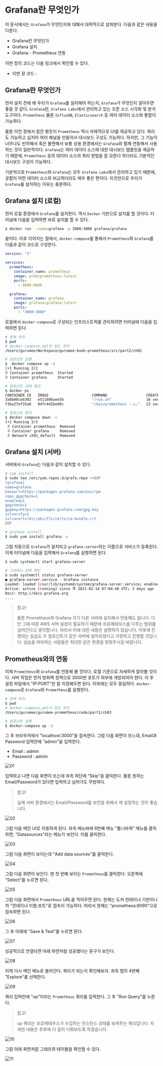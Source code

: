 # Grafana란 무엇인가

이 문서에서는 `Grafana`가 무엇인지에 대해서 대략적으로 살펴본다. 다음과 같은 내용을 다룬다.

* Grafana란 무엇인가
* Grafana 설치
* Grafana - Prometheus 연동

이번 장의 코드는 다음 링크에서 확인할 수 있다.

* 이번 장 코드 : []()

## Grafana란 무엇인가

먼저 설치 전에 왜 우리가 `Grafana`를 설치해야 하는지, `Grafana`가 무엇인지 알아두면 좋을 것 같다. `Grafana`란, `Grafana Labs`에서 관리하고 있는 오픈 소스 시각화 및 분석 도구이다. `Prometheus` 물론 `InfluxDB`, `Elasticsearch` 등 여러 데이터 소스와 통합이 가능하다.

물론 이전 장에서 잠깐 봤듯이 `Prometheus` 역시 자체적으로 UI를 제공하고 있다. 쿼리도 가능하고 심지어 여러 패널을 만들어서 대시보드 구성도 가능하다. 하지만, 그 기능이 너무나도 빈약해서 혹은 불편해서 보통 상용 환경에서는 `Grafana`와 함께 연동해서 사용하는 것이 일반적이다. `Grafana`는 여러 데이터 소스에 대한 대시보드 템플릿을 제공하기 때문에, `Prometheus` 등의 데이터 소스의 쿼리 방법을 잘 모른다 하더라도 기본적인 대시보드 구성이 가능하다.

기본적으로 `Prometheus`와 `Grafana`는 모두 `Grafana Labs`에서 관리하고 있기 때문에, 궁합이 어떤 데이터 소스와 비교하더라도 매우 좋은 편이다. 이것만으로 우리가 `Grafana`를 설치하는 이유는 충분하다.

## Grafana 설치 (로컬)

먼저 로컬 환경에서 `Grafana`를 설치한다. 역시 `Docker` 기반으로 설치를 할 것이다. 터미널에 다음을 입력하면 바로 설치를 할 수 있다.

```bash
$ docker run --name=grafana -p 3000:3000 grafana/grafana
```

끝이다. 이후 이어지는 절에서, `docker-compose`를 통해서 `Prometheus`와 `Grafana`를 다음과 같이 코드로 구성한다.

```yml
version: "3"

services:
  prometheus:
    container_name: prometheus
    image: prom/prometheus:latest
    ports:
      - 9090:9090

  grafana:
    container_name: grafana
    image: grafana/grafana:latest
    ports:
      - "3000:3000"
```

로컬에서 `docker-compose`로 구성되는 인프라스트럭를 관리하려면 터미널에 다음을 입력하면 된다.

```bash
# 현재 위치
$ pwd
# docker-compose.yml이 있는 위치
/Users/gurumee/Workspace/gurumee-book-prometheus/src/part2/ch01

# 컴포넌트 실행
$  docker compose up -d
[+] Running 2/2
⠿ Container prometheus  Started                                                                                                                                                                                                   0.9s
⠿ Container grafana     Started         

# 컴포넌트 상태 확인
$ docker ps
CONTAINER ID   IMAGE                    COMMAND                  CREATED          STATUS          PORTS                                       NAMES
3a0b00ceb302   e511606aee56             "/run.sh"                16 seconds ago   Up 15 seconds   0.0.0.0:3000->3000/tcp, :::3000->3000/tcp   grafana
f3ba27ef35a8   9dfc442be98c             "/bin/prometheus --c…"   23 secons ago   Up 15 seconds   0.0.0.0:9090->9090/tcp, :::9090->9090/tcp   prometheus

# 컴포넌트 중지
$ docker compose down -v
[+] Running 3/3
 ⠿ Container prometheus  Removed                                                                                                                                                                                                   0.3s
 ⠿ Container grafana     Removed                                                                                                                                                                                                   0.2s
 ⠿ Network ch01_default  Removed    
```

## Grafana 설치 (서버)

서버에서 `Grafana`는 다음과 같이 설치할 수 있다.

```bash
# rpm install
$ sudo tee /etc/yum.repos.d/grafa.repo <<EOF
[grafana]
name=grafana
baseurl=https://packages.grafana.com/oss/rpm
repo_gpgcheck=1
enabled=1
gpgcheck=1
gpgkey=https://packages.grafana.com/gpg.key
sslverify=1
sslcacert=/etc/pki/tls/certs/ca-bundle.crt
EOF

# grafana install
$ sudo yum install grafana -y
```

그럼 자동으로 `Grafana`가 설치되고 `grafana-server`라는 이름으로 서비스가 등록된다. 이제 터미널에 다음을 입력해서 `Grafana`를 실행하면 된다.

```bash
$ sudo systemctl start grafana-server
 
# 그라파나 상태 확인
$ sudo systemctl status grafana-server
● grafana-server.service - Grafana instance
Loaded: loaded (/usr/lib/systemd/system/grafana-server.service; enabled; vendor preset: disabled)
Active: active (running) since 목 2021-01-14 07:04:46 UTC; 3 days ago
Docs: http://docs.grafana.org
....
```

> 참고!
> 
> 물론 Prometheus와 Grafana 각기 다른 서버에 설치해서 연동해도 됩니다. 다만 그에 따른 AWS 서버 설정이 필요하기 때문에 프로메테우스를 다루는 범위를 넘어간다고 생각합니다. 따라서 이에 대한 내용은 설명하지 않습니다. 이후에 진행되는 실습도 두 컴포넌트가 같은 서버에 설치되었다고 가정하고 진행할 것입니다. 실습을 따라하는 사람들은 최대한 같은 환경을 맞춰주시길 바랍니다.

## Prometheus와의 연동

이제 `Prometheus`와 `Grafana`를 연동해 볼 것이다. 로컬 기준으로 자세하게 알아볼 것이다. 서버 작업은 먼저 방화벽 정책으로 3000번 포트가 외부에 개방되어야 한다. 이 후 설정 파일에서 "IP:PORT"만 잘 지정해두면 된다. 이외에는 모두 동일하다. `docker-compose`로 `Grafana`와 `Prometheus`를 실행한다.

```bash
# 현재 위치
$ pwd
# docker-compose.yml이 있는 위치
/Users/gurumee/gurumee-prometheus/code/part1/ch03

# 컴포넌트 실행
$ docker-compose up -d
```

그 후 브라우저에서 "localhost:3000"을 접속한다. 그럼 다음 화면이 뜨느데, Email과 Password 입력란에 "admin"을 입력한다.

* Email : admin
* Password : admin
  
![01](./01.png)

입력하고 나면 다음 화면이 뜨는데 좌측 하단에 "Skip"을 클릭한다. 물론 원하는 Email/Password가 있다면 입력하고 넘어가도 무방하다. 

> 참고!
> 
> 실제 서버 환경에서는 Email/Password를 보안을 위해서 재 설정하는 것이 좋습니다.

![02](./02.png)

그럼 다음 메인 UI로 이동하게 된다. 좌측 메뉴바에 6번째 메뉴 "톱니바퀴" 메뉴를 클릭하면, "Datasources"라는 메뉴가 보인다. 이를 클릭한다.

![03](./03.png)

그럼 다음 화면이 보이는데 "Add data sources"를 클릭한다.

![04](./04.png)

그럼 다음 화면이 보인다. 맨 첫 번째 보이는 `Prometheus`를 클릭한다. 오른쪽에 "Select"를 누르면 된다.

![05](./05.png)

그럼 다음 화면에서 `Prometheus` URL을 적어주면 된다. 현재는 도커 컨테이너 기반이니까 "컨테이너 이름:포트"로 접속이 가능하다. 따라서 현재는 "prometheus:9090"으로 접속하면 된다.

![06](./06.png)

그 후 아래에 "Save & Test"를 누르면 된다.

![07](./07.png)

성공적으로 연결되면 아래 화면처럼 성공했다는 문구가 보인다. 

![08](./08.png)

이제 다시 메인 메뉴로 돌아간다. 쿼리가 되는지 확인해보자. 좌측 탭의 4번째 "Explore"를 선택한다.

![09](./09.png)

쿼리 입력란에 "up"이라는 `Prometheus` 쿼리를 입력한다. 그 후 "Run Query"를 누른다.

> 참고!
> 
> up 쿼리는 프로메테우스가 수집하는 인스턴스 상태를 보여주는 쿼리입니다. 자세한 내용은 추후에 더 깊이 다뤄보도록 하겠습니다.

![10](./10.png)

그럼 아래 화면처럼 그래프와 테이블을 확인할 수 있다.

![11](./11.png)